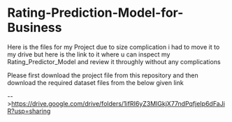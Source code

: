 # Rating-Prediction-Model-for-Business
Here is the files for my Project due to size complication i had to move it to my drive but here is the link to it where u can inspect my Rating_Predictor_Model and review it throughly without any complications 

Please first download the project file from this repository and then download the required dataset files from the below given link 

-->https://drive.google.com/drive/folders/1ifRI6yZ3MIGkjX77ndPqfjeIp6dFaJiR?usp=sharing

